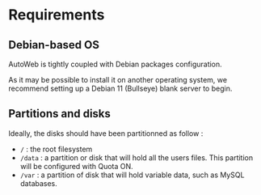 # Requirements

## Debian-based OS

AutoWeb is tightly coupled with Debian packages configuration.

As it may be possible to install it on another operating system, we recommend setting up a Debian 11 (Bullseye) blank server to begin.

## Partitions and disks

Ideally, the disks should have been partitionned as follow :
 - `/` : the root filesystem
 - `/data` : a partition or disk that will hold all the users files. This partition will be configured with Quota ON.
 - `/var` : a partition of disk that will hold variable data, such as MySQL databases.
